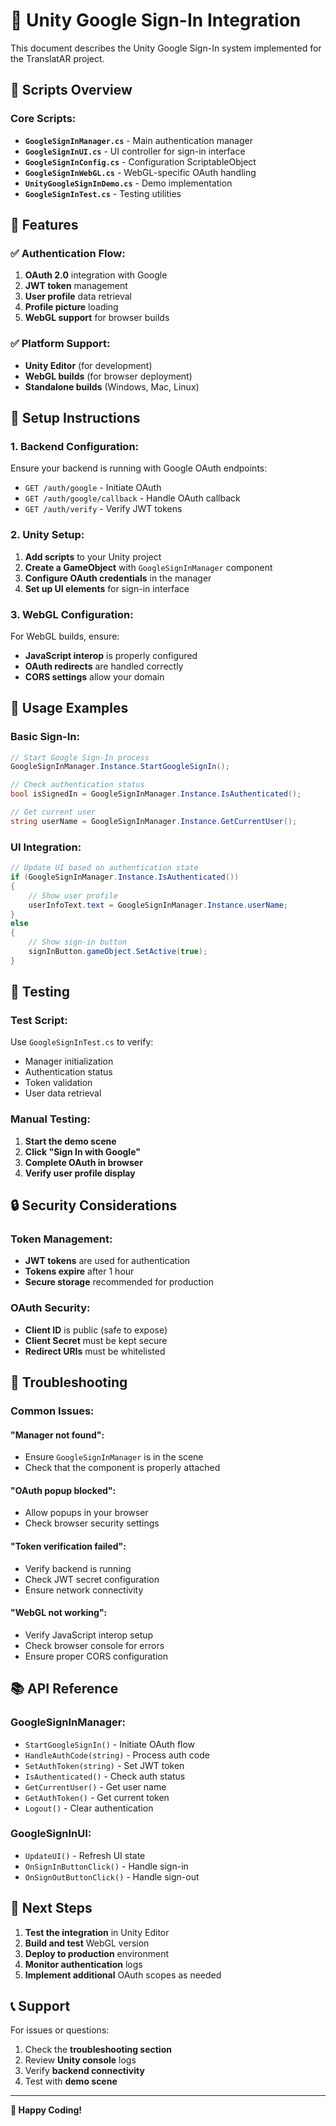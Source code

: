 # 🔐 Unity Google Sign-In Integration

This document describes the Unity Google Sign-In system implemented for the TranslatAR project.

## 📁 **Scripts Overview**

### **Core Scripts:**
- **`GoogleSignInManager.cs`** - Main authentication manager
- **`GoogleSignInUI.cs`** - UI controller for sign-in interface
- **`GoogleSignInConfig.cs`** - Configuration ScriptableObject
- **`GoogleSignInWebGL.cs`** - WebGL-specific OAuth handling
- **`UnityGoogleSignInDemo.cs`** - Demo implementation
- **`GoogleSignInTest.cs`** - Testing utilities

## 🚀 **Features**

### ✅ **Authentication Flow:**
1. **OAuth 2.0** integration with Google
2. **JWT token** management
3. **User profile** data retrieval
4. **Profile picture** loading
5. **WebGL support** for browser builds

### ✅ **Platform Support:**
- **Unity Editor** (for development)
- **WebGL builds** (for browser deployment)
- **Standalone builds** (Windows, Mac, Linux)

## 🔧 **Setup Instructions**

### **1. Backend Configuration:**
Ensure your backend is running with Google OAuth endpoints:
- `GET /auth/google` - Initiate OAuth
- `GET /auth/google/callback` - Handle OAuth callback
- `GET /auth/verify` - Verify JWT tokens

### **2. Unity Setup:**
1. **Add scripts** to your Unity project
2. **Create a GameObject** with `GoogleSignInManager` component
3. **Configure OAuth credentials** in the manager
4. **Set up UI elements** for sign-in interface

### **3. WebGL Configuration:**
For WebGL builds, ensure:
- **JavaScript interop** is properly configured
- **OAuth redirects** are handled correctly
- **CORS settings** allow your domain

## 📱 **Usage Examples**

### **Basic Sign-In:**
```csharp
// Start Google Sign-In process
GoogleSignInManager.Instance.StartGoogleSignIn();

// Check authentication status
bool isSignedIn = GoogleSignInManager.Instance.IsAuthenticated();

// Get current user
string userName = GoogleSignInManager.Instance.GetCurrentUser();
```

### **UI Integration:**
```csharp
// Update UI based on authentication state
if (GoogleSignInManager.Instance.IsAuthenticated())
{
    // Show user profile
    userInfoText.text = GoogleSignInManager.Instance.userName;
}
else
{
    // Show sign-in button
    signInButton.gameObject.SetActive(true);
}
```

## 🧪 **Testing**

### **Test Script:**
Use `GoogleSignInTest.cs` to verify:
- Manager initialization
- Authentication status
- Token validation
- User data retrieval

### **Manual Testing:**
1. **Start the demo scene**
2. **Click "Sign In with Google"**
3. **Complete OAuth in browser**
4. **Verify user profile display**

## 🔒 **Security Considerations**

### **Token Management:**
- **JWT tokens** are used for authentication
- **Tokens expire** after 1 hour
- **Secure storage** recommended for production

### **OAuth Security:**
- **Client ID** is public (safe to expose)
- **Client Secret** must be kept secure
- **Redirect URIs** must be whitelisted

## 🐛 **Troubleshooting**

### **Common Issues:**

#### **"Manager not found":**
- Ensure `GoogleSignInManager` is in the scene
- Check that the component is properly attached

#### **"OAuth popup blocked":**
- Allow popups in your browser
- Check browser security settings

#### **"Token verification failed":**
- Verify backend is running
- Check JWT secret configuration
- Ensure network connectivity

#### **"WebGL not working":**
- Verify JavaScript interop setup
- Check browser console for errors
- Ensure proper CORS configuration

## 📚 **API Reference**

### **GoogleSignInManager:**
- `StartGoogleSignIn()` - Initiate OAuth flow
- `HandleAuthCode(string)` - Process auth code
- `SetAuthToken(string)` - Set JWT token
- `IsAuthenticated()` - Check auth status
- `GetCurrentUser()` - Get user name
- `GetAuthToken()` - Get current token
- `Logout()` - Clear authentication

### **GoogleSignInUI:**
- `UpdateUI()` - Refresh UI state
- `OnSignInButtonClick()` - Handle sign-in
- `OnSignOutButtonClick()` - Handle sign-out

## 🎯 **Next Steps**

1. **Test the integration** in Unity Editor
2. **Build and test** WebGL version
3. **Deploy to production** environment
4. **Monitor authentication** logs
5. **Implement additional** OAuth scopes as needed

## 📞 **Support**

For issues or questions:
1. Check the **troubleshooting section**
2. Review **Unity console** logs
3. Verify **backend connectivity**
4. Test with **demo scene**

---

**🎉 Happy Coding!**
